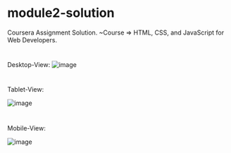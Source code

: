 # module2-solution
Coursera Assignment Solution.
~Course => HTML, CSS, and JavaScript for Web Developers.

#
Desktop-View:
![image](https://user-images.githubusercontent.com/66178232/162348977-bd3fb596-cc88-4b65-9a4b-deadff0bdfa5.png)

#
Tablet-View:

![image](https://user-images.githubusercontent.com/66178232/162348916-74ad610e-1ebd-4c9f-870e-c9995bbbcf69.png)

#
Mobile-View:

![image](https://user-images.githubusercontent.com/66178232/162348856-c15def2f-8042-4bbc-85a3-4abc70802481.png)


